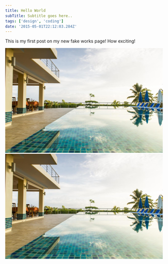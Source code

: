 ```yaml
---
title: Hello World
subTitle: Subtitle goes here..
tags: ['design', 'coding']
date: '2015-05-01T22:12:03.284Z'
---
```


This is my first post on my new fake works page! How exciting!

<div class="row no-gutters">
  <div class="col-md-6">
    <img src="two.jpg" />
  </div>
  <div class="col-md-6">
    <img src="two.jpg" />
  </div>
</div>
